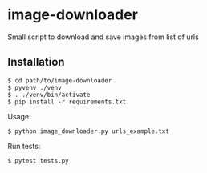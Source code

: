 # image-downloader
Small script to download and save images from list of urls

## Installation

```
$ cd path/to/image-downloader
$ pyvenv ./venv
$ . ./venv/bin/activate
$ pip install -r requirements.txt
```

Usage: 

```
$ python image_downloader.py urls_example.txt
```

Run tests:

```
$ pytest tests.py
```
